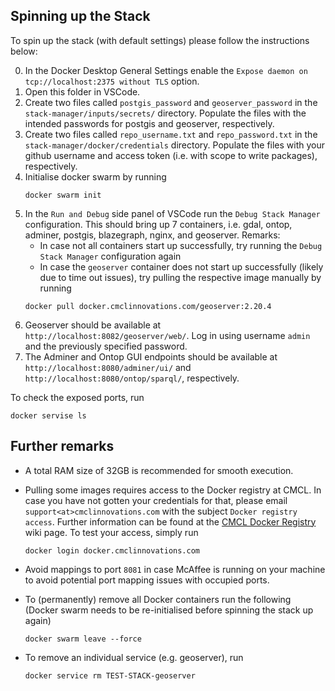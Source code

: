## Spinning up the Stack

To spin up the stack (with default settings) please follow the instructions below:

0. In the Docker Desktop General Settings enable the `Expose daemon on tcp://localhost:2375 without TLS` option.
1. Open this folder in VSCode.
2. Create two files called `postgis_password` and `geoserver_password` in the `stack-manager/inputs/secrets/` directory. Populate the files with the intended passwords for postgis and geoserver, respectively.
3. Create two files called `repo_username.txt` and `repo_password.txt` in the `stack-manager/docker/credentials` directory. Populate the files with your github username and access token (i.e. with scope to write packages), respectively.
4. Initialise docker swarm by running
    ```
    docker swarm init
    ``` 
5. In the `Run and Debug` side panel of VSCode run the `Debug Stack Manager` configuration. This should bring up 7 containers, i.e. gdal, ontop, adminer, postgis, blazegraph, nginx, and geoserver.
Remarks:
   * In case not all containers start up successfully, try running the `Debug Stack Manager` configuration again
   * In case the `geoserver` container does not start up successfully (likely due to time out issues), try pulling the respective image manually by running 
    ```
   docker pull docker.cmclinnovations.com/geoserver:2.20.4
   ```
6. Geoserver should be available at `http://localhost:8082/geoserver/web/`. Log in using username `admin` and the previously specified password.
7. The Adminer and Ontop GUI endpoints should be available at `http://localhost:8080/adminer/ui/` and `http://localhost:8080/ontop/sparql/`, respectively. 

To check the exposed ports, run
```
docker servise ls
```

## Further remarks

* A total RAM size of 32GB is recommended for smooth execution.

* Pulling some images requires access to the Docker registry at CMCL. In case you have not gotten your credentials for that, please email `support<at>cmclinnovations.com` with the subject `Docker registry access`. Further information can be found at the [CMCL Docker Registry] wiki page. To test your access, simply run 
    ```
    docker login docker.cmclinnovations.com
    ```

* Avoid mappings to port `8081` in case McAffee is running on your machine to avoid potential port mapping issues with occupied ports.

* To (permanently) remove all Docker containers run the following (Docker swarm needs to be re-initialised before spinning the stack up again)
    ```
    docker swarm leave --force
    ```

* To remove an individual service (e.g. geoserver), run
    ```
    docker service rm TEST-STACK-geoserver
    ```

<!-- Links -->
[CMCL Docker Registry]: https://github.com/cambridge-cares/TheWorldAvatar/wiki/Docker%3A-Image-registry